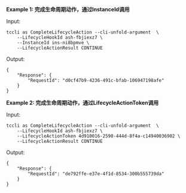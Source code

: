 **Example 1: 完成生命周期动作，通过InstanceId调用**



Input: 

```
tccli as CompleteLifecycleAction --cli-unfold-argument  \
    --LifecycleHookId ash-fbjiexz7 \
    --InstanceId ins-ni8bpmve \
    --LifecycleActionResult CONTINUE
```

Output: 
```
{
    "Response": {
        "RequestId": "d0cf47b9-4236-491c-bfab-106947198afe"
    }
}
```

**Example 2: 完成生命周期动作，通过LifecycleActionToken调用**



Input: 

```
tccli as CompleteLifecycleAction --cli-unfold-argument  \
    --LifecycleHookId ash-fbjiexz7 \
    --LifecycleActionToken 4d910016-2590-444d-8f4a-c14940036902 \
    --LifecycleActionResult CONTINUE
```

Output: 
```
{
    "Response": {
        "RequestId": "de792ffe-e37e-4f1d-8534-300b555739da"
    }
}
```

